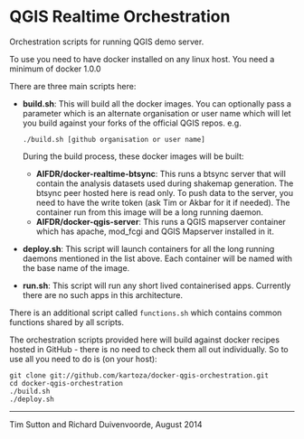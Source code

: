 QGIS Realtime Orchestration
=============================

Orchestration scripts for running QGIS demo server.

To use you need to have docker installed on any linux host. You
need a minimum of docker 1.0.0

There are three main scripts here:

* **build.sh**: This will build all the docker images. 
  You can optionally pass a parameter which is an alternate organisation or
  user name which will let you build against your forks of the official QGIS
  repos. e.g.

  ``./build.sh [github organisation or user name]``
  
  During the build process, these docker images will be built:
  * **AIFDR/docker-realtime-btsync**: This runs a btsync server that will
    contain the analysis datasets used during shakemap generation. The btsync 
    peer hosted here is read only. To push data to the server, you need to 
    have the write token (ask Tim or Akbar for it if needed). The 
    container run from this image will be a long running daemon. 
  * **AIFDR/docker-qgis-server**: This runs a QGIS mapserver container 
    which has apache, mod_fcgi and QGIS Mapserver installed in it.
  
* **deploy.sh**: This script will launch containers for all the long running
  daemons mentioned in the list above. Each container will be named with
  the base name of the image.
 
* **run.sh**: This script will run any short lived containerised apps.
  Currently there are no such apps in this architecture.
  

There is an additional script called `functions.sh` which contains common
functions shared by all scripts.

The orchestration scripts provided here will build against docker recipes
hosted in GitHub - there is no need to check them all out individually. So 
to use all you need to do is (on your host):


```
git clone git://github.com/kartoza/docker-qgis-orchestration.git
cd docker-qgis-orchestration
./build.sh
./deploy.sh
```

--------

Tim Sutton and Richard Duivenvoorde, August 2014

